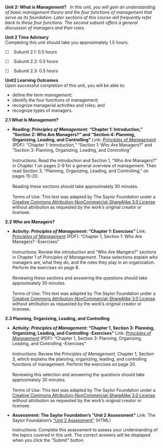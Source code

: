 **Unit 2: What is Management?** <span id="2"></span> 
*In this unit, you will gain an understanding of basic management theory
and the four functions of management that serve as its foundation. Later
sections of this course will frequently refer back to these four
functions. The second subunit offers a general discussion of managers
and their roles.*

**Unit 2 Time Advisory**  
Completing this unit should take you approximately 1.5 hours.  
  
 ☐    Subunit 2.1: 0.5 hours  
  
 ☐    Subunit 2.2: 0.5 hours  
  
 ☐    Subunit 2.3: 0.5 hours

**Unit2 Learning Outcomes**  
Upon successful completion of this unit, you will be able to:
-   define the term *management*;
-   identify the four functions of management;
-   recognize managerial activities and roles; and
-   recognize types of managers.

**2.1 What Is Management?** <span id="2.1"></span> 
-   **Reading: *Principles of Management*: “Chapter 1: Introduction,”
    “Section 2: Who Are Managers?” and “Section 4: Planning, Organizing,
    Leading, and Controlling”**
    Link: *[Principles of
    Management](https://resources.saylor.org/wwwresources/archived/site/textbooks/Principles%20of%20Management.pdf)*
    (PDF): “Chapter 1: Introduction,” “Section 1: Who Are Managers?” and
    “Section 3: Planning, Organizing, Leading, and Controlling”  
        
     Instructions: Read the introduction and Section 1, “Who Are
    Managers?” in Chapter 1 on pages 2-9 for a general overview of
    management. Then read Section 3, “Planning, Organizing, Leading, and
    Controlling,” on pages 15-20.  
        
     Reading these sections should take approximately 30 minutes.  
        
     Terms of Use: This text was adapted by The Saylor Foundation under
    a [Creative Commons Attribution-NonCommercial-ShareAlike 3.0
    License](http://creativecommons.org/licenses/by-nc-sa/3.0/) without
    attribution as requested by the work’s original creator or licensee.

**2.2 Who are Managers?** <span id="2.2"></span> 
-   **Activity: *Principles of Management*: “Chapter 1: Exercises”**
    Link: *[Principles of
    Management](https://resources.saylor.org/wwwresources/archived/site/textbooks/Principles%20of%20Management.pdf)*
    (PDF): “Chapter 1, Section 1: Who Are Managers? -Exercises”  
        
     Instructions: Review the introduction and “Who Are Mangers?”
    sections in Chapter 1 of *Principles of Management*. These
    selections explain who managers are, what they do, and the roles
    they play in an organization. Perform the exercises on page 8.  
        
     Reviewing these sections and answering the questions should take
    approximately 30 minutes.  
        
     Terms of Use: This text was adapted by The Saylor Foundation under
    a [Creative Commons Attribution-NonCommercial-ShareAlike 3.0
    License](http://creativecommons.org/licenses/by-nc-sa/3.0/) without
    attribution as requested by the work’s original creator or licensee.

**2.3 Planning, Organizing, Leading, and Controlling** <span
id="2.3"></span> 
-   **Activity: *Principles of Management*: “Chapter 1, Section 3:
    Planning, Organizing, Leading, and Controlling -Exercises”**
    Link: *[Principles of
    Management](https://resources.saylor.org/wwwresources/archived/site/textbooks/Principles%20of%20Management.pdf)*
    (PDF): “Chapter 1, Section 3: Planning, Organizing, Leading, and
    Controlling -Exercises”  
        
     Instructions: Review the *Principles of Management*, Chapter 1,
    Section 3, which explains the planning, organizing, leading, and
    controlling functions of management. Perform the exercises on page
    20.  
        
     Reviewing this selection and answering the questions should take
    approximately 30 minutes.  
        
     Terms of Use: This text was adapted by The Saylor Foundation under
    a [Creative Commons Attribution-NonCommercial-ShareAlike 3.0
    License](http://creativecommons.org/licenses/by-nc-sa/3.0/) without
    attribution as requested by the work’s original creator or licensee.

-   **Assessment: The Saylor Foundation’s “Unit 2 Assessment”**
    Link: The Saylor Foundation’s [“Unit 2
    Assessment”](http://school.saylor.org/mod/quiz/view.php?id=1705) (HTML)  
      
     Instructions: Complete this assessment to assess your understanding
    of the topics covered in this unit. The correct answers will be
    displayed when you click the “Submit” button.


